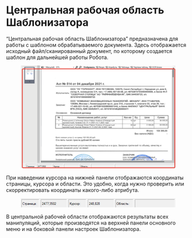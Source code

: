 # Центральная рабочая область Шаблонизатора

“Центральная рабочая область Шаблонизатора” предназначена для работы с шаблоном обрабатываемого документа. Здесь отображается исходный файл/сканированный документ, по которому создается шаблон для дальнейшей работы Робота.

<figure><img src="../../.gitbook/assets/image (117).png" alt=""><figcaption></figcaption></figure>

При наведении курсора на нижней панели отображаются координаты страницы, курсора и области. Это удобно, когда нужно проверить или скорректировать координаты какого-либо атрибута.

<figure><img src="../../.gitbook/assets/Безымянный (1).png" alt=""><figcaption></figcaption></figure>

В центральной рабочей области отображаются результаты всех манипуляций, которые производятся на верхней панели основного меню и на боковой панели настроек Шаблонизатора.
